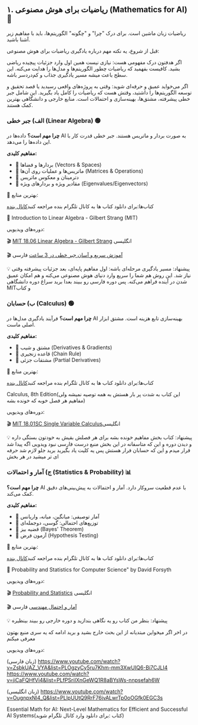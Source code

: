 ## ۱. ریاضیات برای هوش مصنوعی (Mathematics for AI) 📐

ریاضیات زبان ماشین است. برای درک "چرا" و "چگونه" الگوریتم‌ها، باید با مفاهیم زیر آشنا باشید.


قبل از شروع، یه نکته مهم درباره یادگیری ریاضیات برای هوش مصنوعی:

اگر هدفتون درک مفهومی هست: نیازی نیست همین اول وارد جزئیات پیچیده ریاضی بشید. کافیست بفهمید که ریاضیات چطور الگوریتم‌ها و مدل‌ها را هدایت می‌کنه. این سطح باعث میشه مسیر یادگیری جذاب و کم‌دردسر باشه.

اگر می‌خواید عمیق و حرفه‌ای شوید: وقتی به پروژه‌های واقعی رسیدید یا قصد تحقیق و توسعه الگوریتم‌ها را داشتید، وقتش هست که ریاضیات را کامل یاد بگیرید. این شامل جبر خطی پیشرفته، مشتق‌ها، بهینه‌سازی و احتمالات است. منابع خارجی و دانشگاهی بهترین کمک هستند.


### الف) جبر خطی (Linear Algebra) 🟢
**چرا مهم است؟** داده‌ها در AI به صورت بردار و ماتریس هستند. جبر خطی قدرت کار با این داده‌ها را می‌دهد.

**مفاهیم کلیدی:**
- 🔹 بردارها و فضاها (Vectors & Spaces)  
- 🔹 ماتریس‌ها و عملیات روی آن‌ها (Matrices & Operations)  
- 🔹 دترمینان و معکوس ماتریس  
- 🔹 مقادیر ویژه و بردارهای ویژه (Eigenvalues/Eigenvectors)

📖 بهترین منابع:

کتاب‌ها:برای دانلود کتاب ها به کانال تلگرام بنده مراجعه کنبد[کانال بنده](https://t.me/Neurogenix1)

🥇 Introduction to Linear Algebra - Gilbert Strang (MIT)

دوره‌های ویدیویی:

🎬 [MIT 18.06 Linear Algebra - Gilbert Strang](https://www.youtube.com/watch?v=7UJ4CFRGd-U&list=PL221E2BBF13BECF6C) انگلیسی

🎬 [آموزش سریع و آسان جبر خطی در 3 ساعت](https://www.youtube.com/watch?v=7HGs3DnfwMg&list=PLhXlv288E_Af5wiQwfYOTxuRRN2N8mbLi) فارسی


💡 پیشنهاد: مسیر یادگیری مرحله‌ای باشه: اول مفاهیم پایه‌ای، بعد جزئیات پیشرفته وقتی نیاز شد. این روش هم شما را سریع وارد دنیای هوش مصنوعی می‌کنه و هم امکان عمیق شدن در آینده فراهم می‌کنه.
پس دوره فارسی رو ببیند بعدا برید سراغ دوره دانشگاهی MITو کتاب







### ب) حسابان (Calculus) 🟢
**چرا مهم است؟** فرآیند یادگیری مدل‌ها در AI بهینه‌سازی تابع هزینه است. مشتق ابزار اصلی ماست.

**مفاهیم کلیدی:**
- 🔹 مشتق و شیب (Derivatives & Gradients)  
- 🔹 قاعده زنجیری (Chain Rule)  
- 🔹 مشتقات جزئی (Partial Derivatives)

📖 بهترین منابع:

کتاب‌ها:برای دانلود کتاب ها به کانال تلگرام بنده مراجعه کنبد[کانال بنده](https://t.me/Neurogenix1)

Calculus, 8th Edition(این کتاب به شدت پر بار هستش به همه توصیه نمیشه ولی مفاهیم هر فصل خوبه که خونده بشه)

دوره‌های ویدیویی:

🎬 [MIT 18.01SC Single Variable Calculus](https://www.youtube.com/watch?v=7K1sB05pE0A&list=PL590CCC2BC5AF3BC1&pp=0gcJCXwEOCosWNin)انگلیسی


💡 پیشنهاد: کتاب بخش مفاهیم خونده بشه برای هر فصلش بقیش به خودتون بستگی داره و دیدن دوره و این که متاسفانه در این بخش منبع درست فارسی نبود ویدویی اگه پیدا شد قرار میدم و این که حسابان فرار هستش پس یه کلیت یاد بگیرید برید جلو لازم شد حرفه ای تر میشید در هر بخش







### ج) آمار و احتمالات (Statistics & Probability) 📊
**چرا مهم است؟** AI با عدم قطعیت سروکار دارد. آمار و احتمالات به پیش‌بینی‌های دقیق کمک می‌کند.

**مفاهیم کلیدی:**
- 🔹 آمار توصیفی: میانگین، میانه، واریانس  
- 🔹 توزیع‌های احتمالی: گوسی، دوجمله‌ای  
- 🔹 قضیه بیز (Bayes' Theorem)  
- 🔹 آزمون فرض (Hypothesis Testing)

📖 بهترین منابع:

کتاب‌ها:برای دانلود کتاب ها به کانال تلگرام بنده مراجعه کنبد[کانال بنده](https://t.me/Neurogenix1)

🥇 Probability and Statistics for Computer Science" by David Forsyth

دوره‌های ویدیویی:

🎬 [Probability and Statistics](https://www.youtube.com/watch?v=sQqniayndb4&list=PLMrJAkhIeNNR3sNYvfgiKgcStwuPSts9V) انگلیسی

🎬 [آمار و احتمال مهندسی](https://www.youtube.com/watch?v=wOtP9TYI6RU&list=PLcWKTjAZ37rVV_OxjUqXOgjar_XrErDKc) فارسی


💡 پیشنهاد: بنظر من کتاب رو یه نگاهی بندازید و دوره خارجی رو ببیند بینظیره





در اخر اگر میخواین مبتدیانه از این بحث خارج بشید و برید ادامه که یه سری منبع بهتون معرفی میکنم

دوره‌های ویدیویی:

(زبان فارسی)
https://www.youtube.com/watch?v=ZsbkUAZ_VYA&list=PLOgzyCy5ru7Khm-mm3XwUIQ6-Bi7CJLI4
https://www.youtube.com/watch?v=jiCaFQHfVi4&list=PLfPSriIXnGeWQ1R8aBYsWs-nnpsefah6W

(زبان انگلیسی)
https://www.youtube.com/watch?v=OugnpxNl4_Q&list=PLlpUUtQ9RrF76jvALwrTp0oOGfk0EGC3s

Essential‌‌‌ Math for AI: Next-Level Mathematics for Efficient and Successful AI Systems(کتاب :برای دانلود وارد کانال تلگرام شوید)